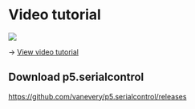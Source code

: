 # Video tutorial

<a href="https://vimeo.com/305182131"><img src="https://julien-drochon.net/wp_lessons/wp-content/uploads/2018/12/screenshot%204.png" target="_blank" /></a>

&rarr; <a href="https://vimeo.com/305182131" target="_blank">View video tutorial</a>

## Download p5.serialcontrol
https://github.com/vanevery/p5.serialcontrol/releases
